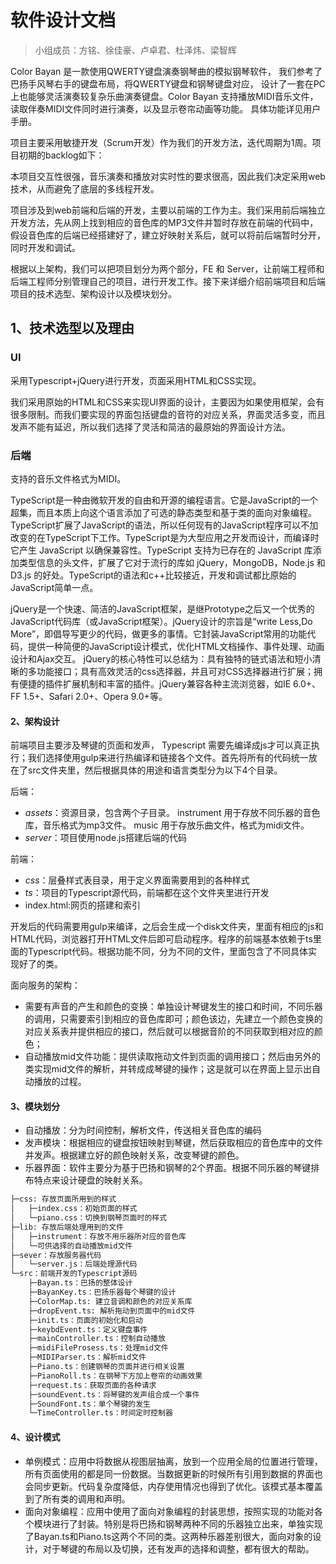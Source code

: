 # 软件设计文档

>小组成员：方铭、徐佳豪、卢卓君、杜泽炜、梁智辉

Color Bayan 是一款使用QWERTY键盘演奏钢琴曲的模拟钢琴软件，
我们参考了巴扬手风琴右手的键盘布局，将QWERTY键盘和钢琴键盘对应，
设计了一套在PC上也能够灵活演奏较复杂乐曲演奏键盘。Color Bayan 支持播放MIDI音乐文件，读取伴奏MIDI文件同时进行演奏，以及显示卷帘动画等功能。
具体功能详见用户手册。

项目主要采用敏捷开发（Scrum开发）作为我们的开发方法，迭代周期为1周。项目初期的backlog如下：

<!-- 假设这里有backlog -->

本项目交互性很强，音乐演奏和播放对实时性的要求很高，因此我们决定采用web技术，从而避免了底层的多线程开发。

项目涉及到web前端和后端的开发，主要以前端的工作为主。我们采用前后端独立开发方法，先从网上找到相应的音色库的MP3文件并暂时存放在前端的代码中，假设音色库的后端已经搭建好了，建立好映射关系后，就可以将前后端暂时分开，同时开发和调试。

根据以上架构，我们可以把项目划分为两个部分，FE 和 Server，让前端工程师和后端工程师分别管理自己的项目，进行开发工作。接下来详细介绍前端项目和后端项目的技术选型、架构设计以及模块划分。

## 1、技术选型以及理由
### UI

采用Typescript+jQuery进行开发，页面采用HTML和CSS实现。

我们采用原始的HTML和CSS来实现UI界面的设计，主要因为如果使用框架，会有很多限制。而我们要实现的界面包括键盘的音符的对应关系，界面灵活多变，而且发声不能有延迟，所以我们选择了灵活和简洁的最原始的界面设计方法。

### 后端

支持的音乐文件格式为MIDI。

TypeScript是一种由微软开发的自由和开源的编程语言。它是JavaScript的一个超集，而且本质上向这个语言添加了可选的静态类型和基于类的面向对象编程。TypeScript扩展了JavaScript的语法，所以任何现有的JavaScript程序可以不加改变的在TypeScript下工作。TypeScript是为大型应用之开发而设计，而编译时它产生 JavaScript 以确保兼容性。TypeScript 支持为已存在的 JavaScript 库添加类型信息的头文件，扩展了它对于流行的库如 jQuery，MongoDB，Node.js 和 D3.js 的好处。TypeScript的语法和c++比较接近，开发和调试都比原始的JavaScript简单一点。

jQuery是一个快速、简洁的JavaScript框架，是继Prototype之后又一个优秀的JavaScript代码库（或JavaScript框架）。jQuery设计的宗旨是“write Less,Do More”，即倡导写更少的代码，做更多的事情。它封装JavaScript常用的功能代码，提供一种简便的JavaScript设计模式，优化HTML文档操作、事件处理、动画设计和Ajax交互。
jQuery的核心特性可以总结为：具有独特的链式语法和短小清晰的多功能接口；具有高效灵活的css选择器，并且可对CSS选择器进行扩展；拥有便捷的插件扩展机制和丰富的插件。jQuery兼容各种主流浏览器，如IE 6.0+、FF 1.5+、Safari 2.0+、Opera 9.0+等。



#### 2、架构设计
前端项目主要涉及琴键的页面和发声， Typescript 需要先编译成js才可以真正执行；我们选择使用gulp来进行热编译和链接各个文件。首先将所有的代码统一放在了src文件夹里，然后根据具体的用途和语言类型分为以下4个目录。

后端：
* *assets*：资源目录，包含两个子目录。
instrument 用于存放不同乐器的音色库，音乐格式为mp3文件。
music 用于存放乐曲文件，格式为midi文件。
* *server*：项目使用node.js搭建后端的代码

前端：
* *css*：层叠样式表目录，用于定义界面需要用到的各种样式
* *ts*：项目的Typescript源代码，前端都在这个文件夹里进行开发
* index.html:网页的搭建和索引

开发后的代码需要用gulp来编译，之后会生成一个disk文件夹，里面有相应的js和HTML代码，浏览器打开HTML文件后即可启动程序。程序的前端基本依赖于ts里面的Typescript代码。根据功能不同，分为不同的文件，里面包含了不同具体实现好了的类。

面向服务的架构：
* 需要有声音的产生和颜色的变换：单独设计琴键发生的接口和时间，不同乐器的调用，只需要索引到相应的音色库即可；颜色该边，先建立一个颜色变换的对应关系表并提供相应的接口，然后就可以根据音阶的不同获取到相对应的颜色；
* 自动播放mid文件功能：提供读取拖动文件到页面的调用接口；然后由另外的类实现mid文件的解析，并转成成琴键的操作；这是就可以在界面上显示出自动播放的过程。

#### 3、模块划分
* 自动播放：分为时间控制，解析文件，传送相关音色库的编码
* 发声模块：根据相应的键盘按钮映射到琴键，然后获取相应的音色库中的文件并发声。根据建立好的颜色映射关系，改变琴键的颜色。
* 乐器界面：软件主要分为基于巴扬和钢琴的2个界面。根据不同乐器的琴键排布特点来设计硬盘的映射关系。


```txt
├─css: 存放页面所用到的样式
│   ├─index.css：初始页面的样式
│   └─piano.css：切换到钢琴页面时的样式
├─lib: 存放后端处理用到的文件
│   ├─instrument：存放不用乐器所对应的音色库
│   └─可供选择的自动播放mid文件
├─sever：存放服务器代码
│   └─server.js：后端处理源代码
└─src：前端开发的Typescript源码
    ├─Bayan.ts：巴扬的整体设计
    ├─BayanKey.ts：巴扬乐器每个琴键的设计
    ├─ColorMap.ts: 建立音调和颜色的对应关系库  
    ├─dropEvent.ts: 解析拖动到页面中的mid文件
    ├─init.ts：页面的初始化和启动
    ├─keybdEvent.ts：定义键盘事件
    ├─mainController.ts：控制自动播放
    ├─midiFileProsess.ts：处理mid文件
    ├─MIDIParser.ts：解析mid文件
    ├─Piano.ts：创建钢琴的页面并进行相关设置
    ├─PianoRoll.ts：在钢琴下方加上卷帘的动画效果
    ├─request.ts：获取页面的各种请求
    ├─soundEvent.ts：将琴键的发声组合成一个事件
    ├─SoundFont.ts：单个琴键的发生
    └─TimeController.ts：时间定时控制器

```

#### 4、设计模式
* 单例模式：应用中将数据从视图层抽离，放到一个应用全局的位置进行管理，所有页面使用的都是同一份数据。当数据更新的时候所有引用到数据的界面也会同步更新。代码复杂度降低，内存使用情况也得到了优化。该模式基本覆盖到了所有类的调用和声明。
* 面向对象编程：应用中使用了面向对象编程的封装思想，按照实现的功能对各个模块进行了封装。特别是将巴扬和钢琴两种不同的乐器独立出来，单独实现了Bayan.ts和Piano.ts这两个不同的类。这两种乐器差别很大，面向对象的设计，对于琴键的布局以及切换，还有发声的选择和调整，都有很大的帮助。
